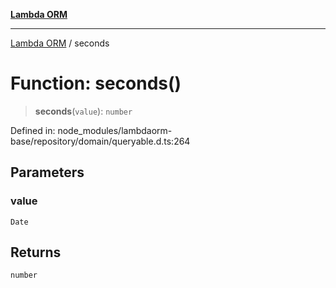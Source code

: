 [**Lambda ORM**](../README.md)

***

[Lambda ORM](../README.md) / seconds

# Function: seconds()

> **seconds**(`value`): `number`

Defined in: node\_modules/lambdaorm-base/repository/domain/queryable.d.ts:264

## Parameters

### value

`Date`

## Returns

`number`
